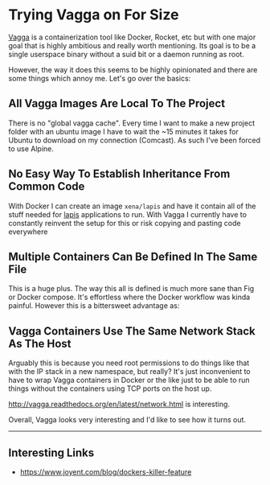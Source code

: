 Trying Vagga on For Size
========================

[Vagga](https://github.com/tailhook/vagga) is a containerization tool like 
Docker, Rocket, etc but with one major goal that is highly ambitious and really 
worth mentioning. Its goal is to be a single userspace binary without a suid 
bit or a daemon running as root.

However, the way it does this seems to be highly opinionated and there are some 
things which annoy me. Let's go over the basics:

All Vagga Images Are Local To The Project
-----------------------------------------

There is no "global vagga cache". Every time I want to make a new project 
folder with an ubuntu image I have to wait the ~15 minutes it takes for Ubuntu 
to download on my connection (Comcast). As such I've been forced to use Alpine.

No Easy Way To Establish Inheritance From Common Code
-----------------------------------------------------

With Docker I can create an image `xena/lapis` and have it contain all of the 
stuff needed for [lapis](http://leafo.net/lapis) applications to run. With 
Vagga I currently have to constantly reinvent the setup for this or risk 
copying and pasting code everywhere

Multiple Containers Can Be Defined In The Same File
---------------------------------------------------

This is a huge plus. The way this all is defined is much more sane than Fig or 
Docker compose. It's effortless where the Docker workflow was kinda painful. 
However this is a bittersweet advantage as:

Vagga Containers Use The Same Network Stack As The Host
-------------------------------------------------------

Arguably this is because you need root permissions to do things like that with 
the IP stack in a new namespace, but really? It's just inconvenient to have to 
wrap Vagga containers in Docker or the like just to be able to run things 
without the containers using TCP ports on the host up.

http://vagga.readthedocs.org/en/latest/network.html is interesting.

Overall, Vagga looks very interesting and I'd like to see how it turns out.

---

Interesting Links
-----------------

- https://www.joyent.com/blog/dockers-killer-feature

